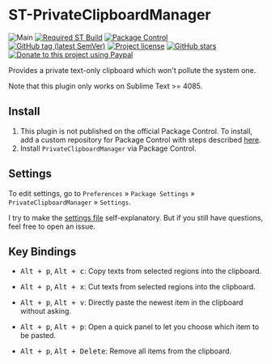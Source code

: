 # ST-PrivateClipboardManager

![Main](https://github.com/jfcherng-sublime/ST-PrivateClipboardManager/workflows/Main/badge.svg?branch=master)
[![Required ST Build](https://img.shields.io/badge/ST-4085+-orange.svg?style=flat-square&logo=sublime-text)](https://www.sublimetext.com)
[![Package Control](https://img.shields.io/packagecontrol/dt/PrivateClipboardManager?style=flat-square)](https://packagecontrol.io/packages/PrivateClipboardManager)
[![GitHub tag (latest SemVer)](https://img.shields.io/github/tag/jfcherng-sublime/ST-PrivateClipboardManager?style=flat-square&logo=github)](https://github.com/jfcherng-sublime/ST-PrivateClipboardManager/tags)
[![Project license](https://img.shields.io/github/license/jfcherng-sublime/ST-PrivateClipboardManager?style=flat-square&logo=github)](https://github.com/jfcherng-sublime/ST-PrivateClipboardManager/blob/master/LICENSE)
[![GitHub stars](https://img.shields.io/github/stars/jfcherng-sublime/ST-PrivateClipboardManager?style=flat-square&logo=github)](https://github.com/jfcherng-sublime/ST-PrivateClipboardManager/stargazers)
[![Donate to this project using Paypal](https://img.shields.io/badge/paypal-donate-blue.svg?style=flat-square&logo=paypal)](https://www.paypal.me/jfcherng/5usd)

Provides a private text-only clipboard which won't pollute the system one.

Note that this plugin only works on Sublime Text >= 4085.

## Install

1. This plugin is not published on the official Package Control.
   To install, add a custom repository for Package Control with steps described
   [here](https://github.com/jfcherng-sublime/ST-my-package-control/blob/master/README.md#usage).
1. Install `PrivateClipboardManager` via Package Control.

## Settings

To edit settings, go to `Preferences` » `Package Settings` » `PrivateClipboardManager` » `Settings`.

I try to make the [settings file](https://github.com/jfcherng-sublime/ST-PrivateClipboardManager/blob/master/PrivateClipboardManager.sublime-settings)
self-explanatory. But if you still have questions, feel free to open an issue.

## Key Bindings

- <kbd>Alt + p</kbd>, <kbd>Alt + c</kbd>:
  Copy texts from selected regions into the clipboard.

- <kbd>Alt + p</kbd>, <kbd>Alt + x</kbd>:
  Cut texts from selected regions into the clipboard.

- <kbd>Alt + p</kbd>, <kbd>Alt + v</kbd>:
  Directly paste the newest item in the clipboard without asking.

- <kbd>Alt + p</kbd>, <kbd>Alt + p</kbd>:
  Open a quick panel to let you choose which item to be pasted.

- <kbd>Alt + p</kbd>, <kbd>Alt + Delete</kbd>:
  Remove all items from the clipboard.
